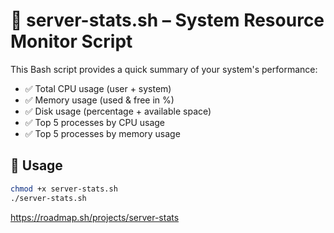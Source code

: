 # 📄 server-stats.sh – System Resource Monitor Script

This Bash script provides a quick summary of your system's performance:

- ✅ Total CPU usage (user + system)
- ✅ Memory usage (used & free in %)
- ✅ Disk usage (percentage + available space)
- ✅ Top 5 processes by CPU usage
- ✅ Top 5 processes by memory usage

## 🔧 Usage

```bash
chmod +x server-stats.sh
./server-stats.sh
```
https://roadmap.sh/projects/server-stats
